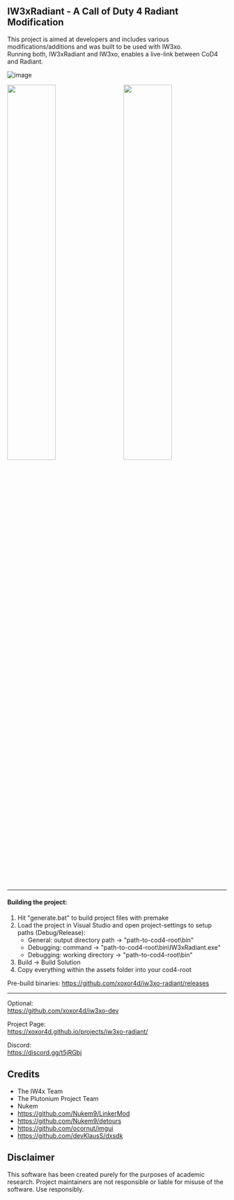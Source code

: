## IW3xRadiant - A Call of Duty 4 Radiant Modification
This project is aimed at developers and includes various modifications/additions and was built to be used with IW3xo.  
Running both, IW3xRadiant and IW3xo, enables a live-link between CoD4 and Radiant.

![image](https://user-images.githubusercontent.com/45299104/131264943-5bbb6cca-1853-4c77-b520-3ba76384abc5.png)
<p float="left">
  <img src="https://user-images.githubusercontent.com/45299104/131265020-bcdf4f4c-abb8-4677-a7bf-374bb165fc17.png" width="47%" />
  <img src="https://user-images.githubusercontent.com/45299104/131265044-3b60462f-ef07-4437-a176-10841e9ac204.png" width="47%" align="right" /> 
</p>

___

#### Building the project:
1. Hit "generate.bat" to build project files with premake
2. Load the project in Visual Studio and open project-settings to setup paths (Debug/Release):
   - General:   output directory path -> "path-to-cod4-root\bin\"
   - Debugging: command -> "path-to-cod4-root\bin\IW3xRadiant.exe"
   - Debugging: working directory -> "path-to-cod4-root\bin\"
3. Build -> Build Solution
4. Copy everything within the assets folder into your cod4-root

Pre-build binaries: https://github.com/xoxor4d/iw3xo-radiant/releases

___

Optional:  
https://github.com/xoxor4d/iw3xo-dev

Project Page:  
https://xoxor4d.github.io/projects/iw3xo-radiant/

Discord:  
https://discord.gg/t5jRGbj

## Credits
- The IW4x Team
- The Plutonium Project Team
- Nukem
- https://github.com/Nukem9/LinkerMod
- https://github.com/Nukem9/detours
- https://github.com/ocornut/imgui
- https://github.com/devKlausS/dxsdk

## Disclaimer
This software has been created purely for the purposes of academic research. Project maintainers are not responsible or liable for misuse of the software. Use responsibly.
